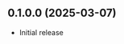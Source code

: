<!--
SPDX-FileCopyrightText: 2025 Mercury Technologies, Inc

SPDX-License-Identifier: MIT
-->

## 0.1.0.0 (2025-03-07)

- Initial release
